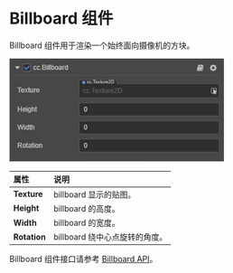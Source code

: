 # Billboard 组件

Billboard 组件用于渲染一个始终面向摄像机的方块。

![](particle-system/billboard.png)

| 属性 | 说明 |
| :--- | :--- |
| **Texture**  | billboard 显示的贴图。
| **Height**   | billboard 的高度。
| **Width**    | billboard 的宽度。
| **Rotation** | billboard 绕中心点旋转的角度。

Billboard 组件接口请参考 [Billboard API](https://docs.cocos.com/creator/3.0/api/zh/classes/particle.billboard.html)。
